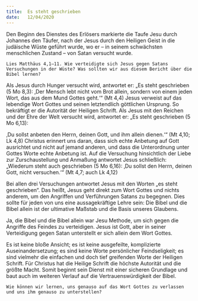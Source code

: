 ```yaml
---
title:  Es steht geschrieben
date:   12/04/2020
---
```


Den Beginn des Dienstes des Erlösers markierte die Taufe Jesu durch Johannes den Täufer, nach der Jesus durch den Heiligen Geist in die judäische Wüste geführt wurde, wo er – in seinem schwächsten menschlichen Zustand – von Satan versucht wurde.

`Lies Matthäus 4,1–11. Wie verteidigte sich Jesus gegen Satans Versuchungen in der Wüste? Was sollten wir aus diesem Bericht über die Bibel lernen?`

Als Jesus durch Hunger versucht wird, antwortet er: „Es steht geschrieben (5 Mo 8,3): ‚Der Mensch lebt nicht vom Brot allein, sondern von einem jeden Wort, das aus dem Mund Gottes geht.‘“ (Mt 4,4) Jesus verweist auf das lebendige Wort Gottes und seinen letztendlich göttlichen Ursprung. So bekräftigt er die Autorität der Heiligen Schrift. Als Jesus mit den Reichen und der Ehre der Welt versucht wird, antwortet er: „Es steht geschrieben (5 Mo 6,13):

‚Du sollst anbeten den Herrn, deinen Gott, und ihm allein dienen.‘“ (Mt 4,10; Lk 4,8) Christus erinnert uns daran, dass sich echte Anbetung auf Gott ausrichtet und nicht auf jemand anderen, und dass die Unterordnung unter Gottes Worte echte Anbetung ist. Auf die Versuchung hinsichtlich der Liebe zur Zurschaustellung und Anmaßung antwortet Jesus schließlich: „Wiederum steht auch geschrieben (5 Mo 6,16): ‚Du sollst den Herrn, deinen Gott, nicht versuchen.‘“ (Mt 4,7; auch Lk 4,12)

Bei allen drei Versuchungen antwortet Jesus mit den Worten „es steht geschrieben“. Das heißt, Jesus geht direkt zum Wort Gottes und nichts anderem, um den Angriffen und Verführungen Satans zu begegnen. Dies sollte für jeden von uns eine aussagekräftige Lehre sein: Die Bibel und die Bibel allein ist der ultimative Maßstab und die Basis unseres Glaubens.

Ja, die Bibel und die Bibel allein war Jesu Methode, um sich gegen die Angriffe des Feindes zu verteidigen. Jesus ist Gott, aber in seiner Verteidigung gegen Satan unterstellt er sich allein dem Wort Gottes.

Es ist keine bloße Ansicht; es ist keine ausgefeilte, komplizierte Auseinandersetzung; es sind keine Worte persönlicher Feindseligkeit; es sind vielmehr die einfachen und doch tief greifenden Worte der Heiligen Schrift. Für Christus hat die Heilige Schrift die höchste Autorität und die größte Macht. Somit beginnt sein Dienst mit einer sicheren Grundlage und baut auch im weiteren Verlauf auf die Vertrauenswürdigkeit der Bibel.

`Wie können wir lernen, uns genauso auf das Wort Gottes zu verlassen und uns ihm genauso zu unterstellen?`
